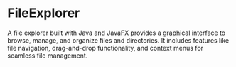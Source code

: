 # FileExplorer
A file explorer built with Java and JavaFX provides a graphical interface to browse, manage, and organize files and directories. It includes features like file navigation, drag-and-drop functionality, and context menus for seamless file management.
